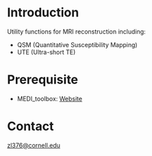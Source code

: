 # Introduction
Utility functions for MRI reconstruction including:
* QSM (Quantitative Susceptibility Mapping)
* UTE (Ultra-short TE)

# Prerequisite
- MEDI_toolbox:  [Website](http://weill.cornell.edu/mri/pages/qsm.html)

# Contact
zl376@cornell.edu
